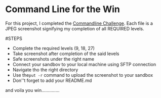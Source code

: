 # Command Line for the Win
For this project, I completed the [Commandline Challenge](https://cmdchallenge.com/).
Each file is a JPEG screenshot signifying my completion of all REQUIRED levels.

#STEPS
- Complete the required levels (9, 18, 27)
- Take screenshot after completion of the said levels
- Safe screenshots under the right name
- Connect your sandbov to your local machine using SFTP connection
- Navigate tho the right directory
- Use the`put -r` command to upload the screenshot to your sandbox
- Don''t forget to add your README.md

and voila you win..............
